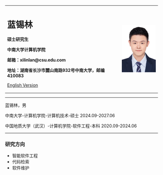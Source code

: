 <div>
<table border="0">
  <tr>
    <td width="75%">
      <h1>蓝锡林</h1>
      <p><b>硕士研究生</b></p>
      <p><b>中南大学计算机学院</b></p>
      <p><b>邮箱：xilinlan@csu.edu.com</b></p>
      <p><b>地址：湖南省长沙市麓山南路932号中南大学，邮编410083</b></p>
      <p><a href="/index-en.html">English Version</a></p>
    </td>
    <td width="25%">
      <img src="/lanxilin.jpg" width="100%">
    </td>
  </tr>
</table>
</div>


---

蓝锡林，男

中南大学-计算机学院-计算机技术-硕士 2024.09-2027.06

中国地质大学（武汉）-计算机学院-软件工程-本科 2020.09-2024.06

---

### 研究方向
- 智能软件工程
- 代码检索
- 软件维护